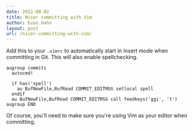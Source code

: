 ```yaml
---
date: 2012-08-02
title: Nicer committing with Vim
author: Evan Hahn
layout: post
url: /nicer-committing-with-vim/
---
```


Add this to your `.vimrc` to automatically start in Insert mode when committing in Git. This will also enable spellchecking.

```viml
augroup commits
  autocmd!

  if has('spell')
    au BufNewFile,BufRead COMMIT_EDITMSG setlocal spell
  endif
  au BufNewFile,BufRead COMMIT_EDITMSG call feedkeys('ggi', 't')
augroup END
```

Of course, you'll need to make sure you're using Vim as your editor when committing.
